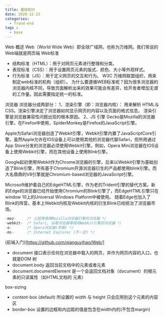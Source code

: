 ```yaml
---
title: 基础知识
date: 2020-12-23
categories:
  - frond-end
tags :
  - base
---
```

Web 概述
Web（World Wide Web）即全球广域网，也称为万维网。我们常说的Web端就是网页端
Web标准 
- 结构标准（HTML）：用于对网页元素进行整理和分类。
- 表现标准（CSS）：用于设置网页元素的版式、颜色、大小等外观样式。
- 行为标准（JS）：用于定义网页的交互和行为。
W3C 万维网联盟组织，用来制定web标准的机构（组织）。
为什么要遵循WEB标准呢？因为很多浏览器的浏览器内核不同，导致页面解析出来的效果可能会有差异，给开发者增加无谓的工作量。因此需要指定统一的标准。

浏览器
浏览器分成两部分：
1、渲染引擎（即：浏览器内核）：
用来解析 HTML与CSS。渲染引擎决定了浏览器如何显示网页的内容以及页面的格式信息。
渲染引擎是浏览器兼容性问题出现的根本原因。
2、JS 引擎
Gecko是Mozilla的浏览器引擎，在Firefox中使用，SpiderMonkey是Firefox的JavaScript引擎。

Apple为Safari浏览器创造了Webkit引擎，Webkit引擎内置了JavaScriptCore引擎。虽然Apple允许在IOS设备上可以使用其他的浏览器代替Safari，但所用通过App Store分发的浏览器必须使用Webkit引擎。例如，Opera Mini浏览器在IOS设备上使用Webkit引擎，而在其他设备上使用Blink引擎。

Google起初使用Webkit作为Chrome浏览器的引擎，后来以Webkit引擎为基础创造了Blink引擎，所有基于Chromium开源浏览器衍生的产品都使用blink引擎。而大名鼎鼎的V8引擎就是Chromium-based浏览器的JavaScript引擎。

Microsoft维护着自己的EdgeHTML引擎，作为老的Trident引擎的替代方案。新的Edge的浏览器已经开始使用Chromium的Blink引擎了，而EdgeHTML引擎只在window 10上的Universal Windows Platform中被使用。
随着Edge也加入了Blink的阵营，基本上Webkit内核及Webkit内核的衍生Blink已经统治了浏览器市场。
```js
-moz-     /* 火狐等使用Mozilla浏览器引擎的浏览器 */
-webkit-  /* Safari, 谷歌浏览器等使用Webkit引擎的浏览器 */
-o-       /* Opera浏览器(早期) */
-ms-      /* Internet Explorer (不一定) */ 
```

(前端入门)[https://github.com/qianguyihao/Web/]

- document 接口表示任何在浏览器中载入的网页，并作为网页内容的入口，也就是DOM 树
- document.body 返回当前文档中的<body>元素或者<frameset>元素
- document.documentElement 是一个会返回文档对象（document）的根元素的只读属性（如HTML文档的 <html> 元素）

box-sizing
- content-box (default) 所设置的 width 与 height 只会应用到这个元素的内容区
- border-box 设置的边框和内边距的值是包含在width内的(不包含margin)